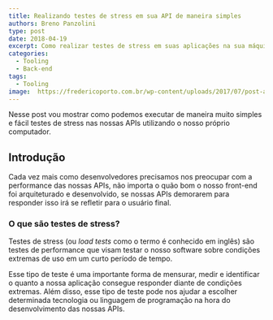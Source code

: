 ```yaml
---
title: Realizando testes de stress em sua API de maneira simples
authors: Breno Panzolini
type: post
date: 2018-04-19
excerpt: Como realizar testes de stress em suas aplicações na sua máquina local com o wrk.
categories:
  - Tooling
  - Back-end
tags:
  - Tooling
image:  https://fredericoporto.com.br/wp-content/uploads/2017/07/post-alta-performance-head-banner.jpg
---
```


Nesse post vou mostrar como podemos executar de maneira muito simples e fácil testes de stress nas nossas APIs utilizando o nosso próprio computador.

## Introdução

Cada vez mais como desenvolvedores precisamos nos preocupar com a performance das nossas APIs, não importa o quão bom o nosso front-end foi arquiteturado e desenvolvido, se nossas APIs demorarem para responder isso irá se refletir para o usuário final.

### O que são testes de stress?

Testes de stress (ou _load tests_ como o termo é conhecido em inglês) são testes de performance que visam testar o nosso software sobre condições extremas de uso em um curto período de tempo.

Esse tipo de teste é uma importante forma de mensurar, medir e identificar o quanto a nossa aplicação consegue responder diante de condições extremas. Além disso, esse tipo de teste pode nos ajudar a escolher determinada tecnologia ou linguagem de programação na hora do desenvolvimento das nossas APIs.
